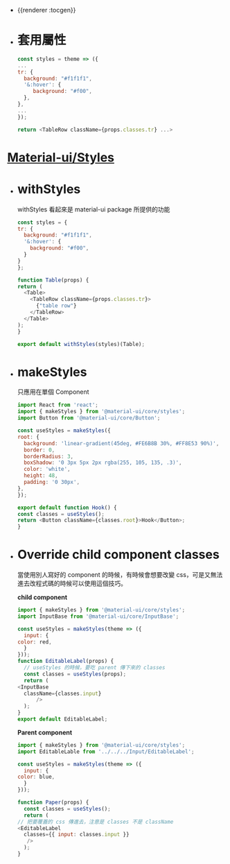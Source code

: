 - {{renderer :tocgen}}
- # 套用屬性
  ```js
  const styles = theme => ({
  ...
  tr: {
    background: "#f1f1f1",
    '&:hover': {
       background: "#f00",
    },
  },
  ...
  });
  
  return <TableRow className={props.classes.tr} ...>
  ```
# [Material-ui/Styles](https://material-ui.com/styles/basics/)
- # withStyles
  withStyles 看起來是 material-ui package 所提供的功能
  ```js 
  const styles = {
  tr: {
    background: "#f1f1f1",
    '&:hover': {
      background: "#f00",
    }
  }
  };
  
  function Table(props) {
  return (
    <Table>
      <TableRow className={props.classes.tr}>
        {"table row"}
      </TableRow>
    </Table>
  );
  }
  
  export default withStyles(styles)(Table);
  ```
- # makeStyles
  只應用在單個 Component
  ```js
  import React from 'react';
  import { makeStyles } from '@material-ui/core/styles';
  import Button from '@material-ui/core/Button';
  
  const useStyles = makeStyles({
  root: {
    background: 'linear-gradient(45deg, #FE6B8B 30%, #FF8E53 90%)',
    border: 0,
    borderRadius: 3,
    boxShadow: '0 3px 5px 2px rgba(255, 105, 135, .3)',
    color: 'white',
    height: 48,
    padding: '0 30px',
  },
  });
  
  export default function Hook() {
  const classes = useStyles();
  return <Button className={classes.root}>Hook</Button>;
  }
  ```
- # Override child component classes
  當使用別人寫好的 component 的時候，有時候會想要改變 css，可是又無法進去改程式碼的時候可以使用這個技巧。
  
  **child component**
  ```js
  import { makeStyles } from '@material-ui/core/styles';
  import InputBase from '@material-ui/core/InputBase';
  
  const useStyles = makeStyles(theme => ({
  	input: {
  color: red,
  	}
  }));
  function EditableLabel(props) {
  	// useStyles 的時候，要吃 parent 傳下來的 classes
  	const classes = useStyles(props);
  	return (
  <InputBase
    className={classes.input}
        />
    );	
  }
  export default EditableLabel;
  ```
  
  **Parent component**
  ```js
  import { makeStyles } from '@material-ui/core/styles';
  import EditableLable from '../../../Input/EditableLabel';
  
  const useStyles = makeStyles(theme => ({
  	input: {
  color: blue,
  	}
  }));
  
  function Paper(props) {
  	const classes = useStyles();
  	return (
  // 把要覆蓋的 css 傳進去，注意是 classes 不是 className
  <EditableLabel
    classes={{ input: classes.input }}
     />
  	);
  }
  ```